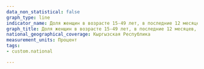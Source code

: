 ```yaml
---
data_non_statistical: false
graph_type: line
indicator_name: Доля женщин в возрасте 15-49 лет, в последние 12 месяцев, подвергшихся физического насилия (ограбления или нападения)
graph_title: Доля женщин в возрасте 15-49 лет, в последние 12 месяцев, подвергшихся физического насилия (ограбления или нападения)
national_geographical_coverage: Кыргызская Республика
measurement_units: Процент
tags:
- custom.national

---
```

